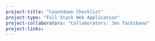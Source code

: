 ```yaml
---
project-title: "Countdown Checklist"
project-type: "Full Stack Web Application"
project-collaborators: "Collaborators: Jen Tachibana"
project-links:  
---
```

